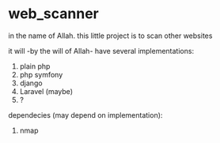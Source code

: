 # web_scanner
in the name of Allah. this little project is to scan other websites

it will -by the will of Allah- have several implementations:
1. plain php
2. php symfony
3. django
4. Laravel (maybe)
5. ?

dependecies (may depend on implementation):
1. nmap

